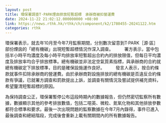 ```yaml
---
layout: post
title: 環保署調查T·PARK煙囱排放短暫超標　承辦商被扣營運費
date: 2024-11-22 21:02:12.000000000 +08:00
link: https://news.rthk.hk/rthk/ch/component/k2/1780455-20241122.htm
categories: rthk
---
```


環保署表示，就去年10月至今年7月監察期間，分別數次留意到T·PARK［源·區］部份煙囱的「總有機碳」出現短暫超標情況作深入調查。
　　 
署方表示，當中包括半小時平均濃度及每小時平均排放率短暫超出合約內的排放限值，但每日平均濃度及排放率均合乎排放標準。總有機碳並非法定空氣質素指標，與承辦商的合約就總有機碳定下排放標準，目的是確保設施運作良好。
　　 
發言人表示，按合約條款就事件扣除承辦商的營運費。由於承辦商對設施排放的總有機碳是否違反合約條款有爭議，已就署方調查和罰款提出上訴，並調查有關情況及嘗試提供補充資料，希望釐清短暫超標的原因。

為保持調查公正，環保署暫停公布這段時期內的數據報告，但仍然密切監察所有數據，數據顯示其他的參考排放數值，包括二噁英、微粒、氮氧化物和其他排放參數都符合標準和要求。最後一次出現問題的監察數據在今年7月內錄得，事件已進入最後調查和總結階段，完成後會重新上載有關期間內的所有數據報告。
